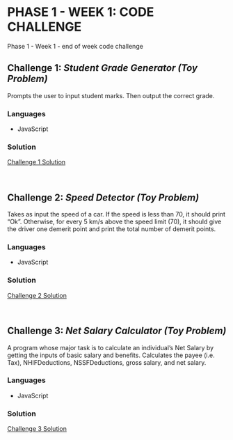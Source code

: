 # PHASE 1 - WEEK 1: CODE CHALLENGE 

Phase 1 - Week 1 - end of week code challenge
&nbsp;

## **Challenge 1**: *Student Grade Generator (Toy Problem)*

Prompts the user to input student marks. Then output the correct grade.

### Languages
- JavaScript

### Solution
[Challenge 1 Solution](/challenge1.js)

&nbsp;

## **Challenge 2**: *Speed Detector (Toy Problem)*

Takes as input the speed of a car. If the speed is less than 70, it should print “Ok”. Otherwise, for every 5 km/s above the speed limit (70), it should give the driver one demerit point and print the total number of demerit points.

### Languages
- JavaScript

### Solution
[Challenge 2 Solution](/challenge2.js)

&nbsp;

## **Challenge 3**: *Net Salary Calculator (Toy Problem)*

A program whose major task is to calculate an individual’s Net Salary by getting the inputs of basic salary and benefits. Calculates the payee (i.e. Tax), NHIFDeductions, NSSFDeductions, gross salary, and net salary.

### Languages
- JavaScript

### Solution
[Challenge 3 Solution](/challenge3.js)